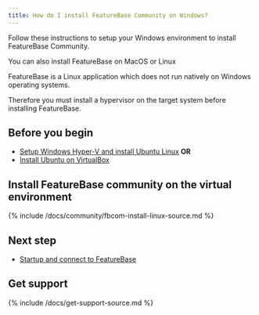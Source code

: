 ```yaml
---
title: How do I install FeatureBase Community on Windows?
---
```


Follow these instructions to setup your Windows environment to install FeatureBase Community.

You can also install FeatureBase on MacOS or Linux

FeatureBase is a Linux application which does not run natively on Windows operating systems.

Therefore you must install a hypervisor on the target system before installing FeatureBase.

## Before you begin

* [Setup Windows Hyper-V and install Ubuntu Linux](https://wiki.ubuntu.com/Hyper-V) **OR**
* [Install Ubuntu on VirtualBox](https://ubuntu.com/tutorials/how-to-run-ubuntu-desktop-on-a-virtual-machine-using-virtualbox#1-overview)

## Install FeatureBase community on the virtual environment

{% include /docs/community/fbcom-install-linux-source.md %}

## Next step

* [Startup and connect to FeatureBase](docs/community/fbcom-startup-connect)

## Get support

{% include /docs/get-support-source.md %}
